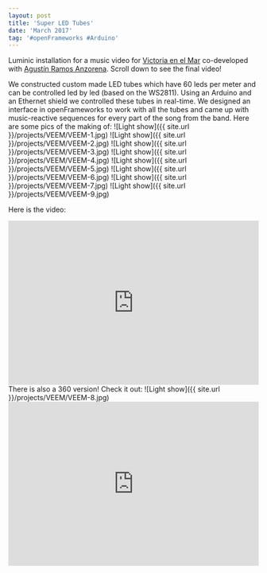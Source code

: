 ```yaml
---
layout: post
title: 'Super LED Tubes'
date: 'March 2017'
tag: '#openFrameworks #Arduino'
---
```

Luminic installation for a music video for [Victoria en el Mar](http://www.victoriaenelmar.com/) co-developed with [Agustín Ramos Anzorena](http://www.pleek.net/). Scroll down to see the final video!

We constructed custom made LED tubes which have 60 leds per meter and can be controlled led by led (based on the WS2811). Using an Arduino and an Ethernet shield we controlled these tubes in real-time. We designed an interface in openFrameworks to work with all the tubes and came up with music-reactive sequences for every part of the song from the band.
Here are some pics of the making of:
![Light show]({{ site.url }}/projects/VEEM/VEEM-1.jpg)
![Light show]({{ site.url }}/projects/VEEM/VEEM-2.jpg)
![Light show]({{ site.url }}/projects/VEEM/VEEM-3.jpg)
![Light show]({{ site.url }}/projects/VEEM/VEEM-4.jpg)
![Light show]({{ site.url }}/projects/VEEM/VEEM-5.jpg)
![Light show]({{ site.url }}/projects/VEEM/VEEM-6.jpg)
![Light show]({{ site.url }}/projects/VEEM/VEEM-7.jpg)
![Light show]({{ site.url }}/projects/VEEM/VEEM-9.jpg)

Here is the video:
<iframe width="100%" height="330" src="https://www.youtube.com/embed/fvKzBEd7Ano" frameborder="0" allowfullscreen></iframe>
There is also a 360 version! Check it out:
![Light show]({{ site.url }}/projects/VEEM/VEEM-8.jpg)
<iframe width="100%" height="330" src="https://www.youtube.com/embed/J7AQBa270bY" frameborder="0" allowfullscreen></iframe>